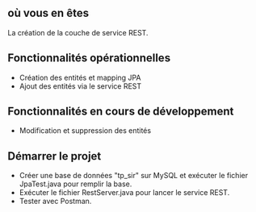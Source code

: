 ## où vous en êtes  
La création de la couche de service REST.

## Fonctionnalités opérationnelles  
- Création des entités et mapping JPA
- Ajout des entités via le service REST

## Fonctionnalités en cours de développement  
- Modification et suppression des entités

## Démarrer le projet  
- Créer une base de données "tp_sir" sur MySQL et exécuter le fichier JpaTest.java pour remplir la base.
- Exécuter le fichier RestServer.java pour lancer le service REST.
- Tester avec Postman.

